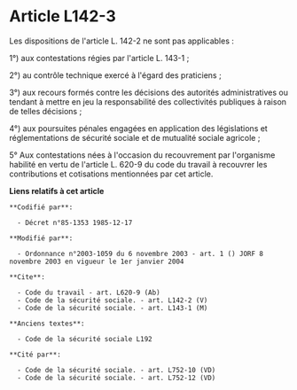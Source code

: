 # Article L142-3

Les dispositions de l'article L. 142-2 ne sont pas applicables :

1°) aux contestations régies par l'article L. 143-1 ; 

2°) au contrôle technique exercé à l'égard des praticiens ; 

3°) aux recours formés contre les décisions des autorités administratives ou tendant à mettre en jeu la responsabilité des
collectivités publiques à raison de telles décisions ; 

4°) aux poursuites pénales engagées en application des législations et réglementations de sécurité sociale et de mutualité
sociale agricole ;

5° Aux contestations nées à l'occasion du recouvrement par l'organisme habilité en vertu de l'article L. 620-9 du code du
travail à recouvrer les contributions et cotisations mentionnées par cet article.

**Liens relatifs à cet article**

	**Codifié par**:

	  - Décret n°85-1353 1985-12-17

	**Modifié par**:

	  - Ordonnance n°2003-1059 du 6 novembre 2003 - art. 1 () JORF 8 novembre 2003 en vigueur le 1er janvier 2004

	**Cite**:

	  - Code du travail - art. L620-9 (Ab)
	  - Code de la sécurité sociale. - art. L142-2 (V)
	  - Code de la sécurité sociale. - art. L143-1 (M)

	**Anciens textes**:

	  - Code de la sécurité sociale L192

	**Cité par**:

	  - Code de la sécurité sociale. - art. L752-10 (VD)
	  - Code de la sécurité sociale. - art. L752-12 (VD)
